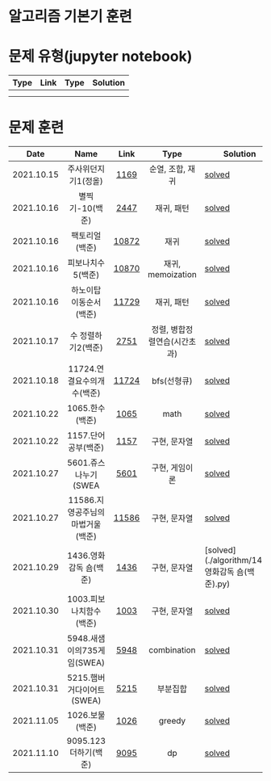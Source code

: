 # 알고리즘 기본기 훈련

# 문제 유형(jupyter notebook) 
| Type | Link | Type     | Solution                                                       |
| :---------: | :------------------------------------:|:--------: |-------------------------------------------------------- |
|      |      |      |          |
|      |      |      | |




# 문제 훈련

| Date       | Name        |Link                                | Type     | Solution                                                       |
| :--------: | :---------: | :------------------------------------:|:--------: |-------------------------------------------------------- |
|2021.10.15|주사위던지기1(정올)| [1169](https://vo.la/LFywv) | 순열, 조합, 재귀 |[solved](./algorithm/1169.주사위던지기1(정올).py) |
|2021.10.16|별찍기-10(백준)| [2447](https://www.acmicpc.net/problem/2447) | 재귀, 패턴 |[solved](./algorithm/2447.별찍기-10(백준).py) |
|2021.10.16|팩토리얼(백준)| [10872](https://www.acmicpc.net/problem/10872) | 재귀 |[solved](./algorithm/10872.팩토리얼(백준).py) |
|2021.10.16|피보나치수5(백준)| [10870](https://www.acmicpc.net/problem/10870) | 재귀, memoization |[solved](./algorithm/10870.피보나치수5(백준).py) |
|2021.10.16|하노이탑 이동순서(백준)| [11729](https://www.acmicpc.net/problem/11729) | 재귀, 패턴 |[solved](./algorithm/11729.하노이탑이동순서(백준).py) |
|2021.10.17|수 정렬하기2(백준)| [2751](https://www.acmicpc.net/problem/2751) | 정렬, 병합정렬연습(시간초과) |[solved](./algorithm/2751.수정렬하기2(백준).py) |
|2021.10.18|11724.연결요수의개수(백준)| [11724](https://www.acmicpc.net/problem/11724) | bfs(선형큐) |[solved](./algorithm/11724.연결요수의개수(백준).py) |
|2021.10.22|1065.한수(백준)| [1065](https://www.acmicpc.net/problem/1065) |math|[solved](./algorithm/1065.한수(백준).py) |
|2021.10.22|1157.단어공부(백준)| [1157](https://www.acmicpc.net/problem/1157) | 구현, 문자열 |[solved](./algorithm/1157.단어공부(백준).py) |
|2021.10.27|5601.쥬스나누기(SWEA| [5601](https://swexpertacademy.com/main/code/problem/problemDetail.do?contestProbId=AWXGAylqcdYDFAUo&categoryId=AWXGAylqcdYDFAUo&categoryType=CODE&problemTitle=5601&orderBy=FIRST_REG_DATETIME&selectCodeLang=ALL&select-1=&pageSize=10&pageIndex=1&&&&&&&&&) | 구현, 게임이론 |[solved](./algorithm/5601.쥬스나누기.py) |
|2021.10.27|11586.지영공주님의마법거울(백준)| [11586](https://www.acmicpc.net/problem/11586) | 구현, 문자열 |[solved](./algorithm/11586.지영공주님의마법거울(백준).py) |
|2021.10.29|1436.영화감독 숌(백준)| [1436](https://www.acmicpc.net/problem/1436) | 구현, 문자열 |[solved](./algorithm/1436.영화감독 숌(백준).py) |
|2021.10.30|1003.피보나치함수(백준)| [1003](https://www.acmicpc.net/problem/1003) | 구현, 문자열 |[solved](./algorithm/1003.피보나치함수(백준).py) |
|2021.10.31|5948.새샘이의735게임(SWEA)| [5948](https://c11.kr/tex8) | combination |[solved](./algorithm/5948.새샘이의735게임(SWEA).py) |
|2021.10.31|5215.햄버거다이어트(SWEA)| [5215](https://url.kr/7odkz4) | 부분집합 |[solved](./algorithm/5215.햄버거다이어트(SWEA).py) |
|2021.11.05|1026.보물(백준)| [1026](https://www.acmicpc.net/problem/1026) | greedy |[solved](./algorithm/1026.보물(백준).py) |
|2021.11.10|9095.123더하기(백준)| [9095](https://www.acmicpc.net/problem/9095) | dp |[solved](./algorithm/9095.123더하기(백준).py) |

